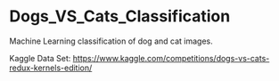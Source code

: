 # Dogs_VS_Cats_Classification
Machine Learning classification of dog and cat images.

Kaggle Data Set: https://www.kaggle.com/competitions/dogs-vs-cats-redux-kernels-edition/
